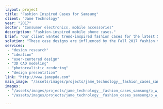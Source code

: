 ```yaml
---
layout: project
title: "Fashion Inspired Cases for Samsung"
client: "Jame Technology"
year: "2017"
sector: "Consumer electronics, mobile accessories"
description: "Fashion-inspired mobile phone cases."
brief: "Our client wanted trend-inspired fashion cases for the latest Samsung mobile phone."
solution: "These case designs are influenced by the Fall 2017 fashion trends, skillfully mixing and morphing patterns to craft a captivating, made-up reality. The intricate patterns give rise to new layered forms and unique, morphed animal prints, perfectly aligning with current fashion."
services:
 - "design research"
 - "ideation"
 - "user-centered design"
 - "3D CAD modeling"
 - "photorealistic rendering"
 - "design presentation"
link: "http://www.jamepda.com"
main_image: "/assets/images/projects/jame_technology__fashion_cases_samsung/h_w_Fashion cases for Samsung.jpg"
images:
 - "/assets/images/projects/jame_technology__fashion_cases_samsung/p_w_Fashion cases for Samsung_01.jpg"
 - "/assets/images/projects/jame_technology__fashion_cases_samsung/p_w_Fashion cases for Samsung_02.jpg"

---
```

